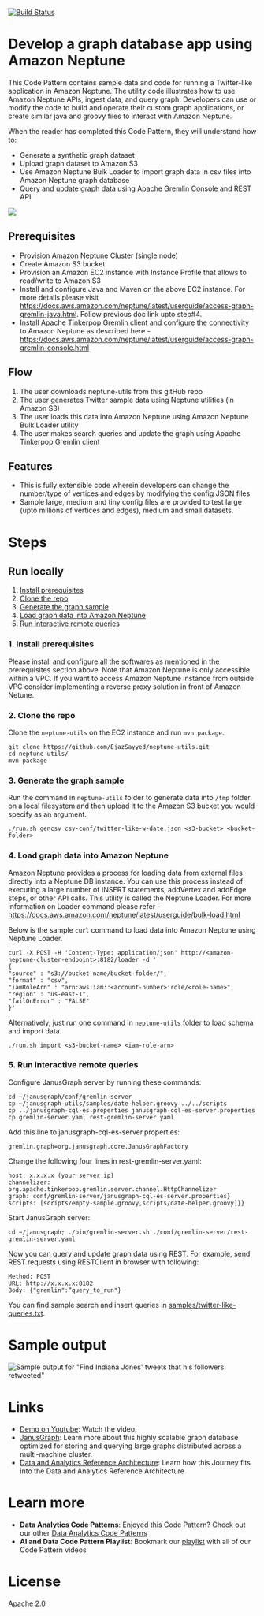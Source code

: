 [![Build Status](https://travis-ci.org/IBM/janusgraph-utils.svg?branch=master)](https://travis-ci.org/IBM/janusgraph-utils)

# Develop a graph database app using Amazon Neptune

This Code Pattern contains sample data and code for running a Twitter-like application in Amazon Neptune. The utility code illustrates how to use Amazon Neptune APIs, ingest data, and query graph. Developers can use or modify the code to build and operate their custom graph applications, or create similar java and groovy files to interact with Amazon Neptune.

When the reader has completed this Code Pattern, they will understand how to:
* Generate a synthetic graph dataset
* Upload graph dataset to Amazon S3
* Use Amazon Neptune Bulk Loader to import graph data in csv files into Amazon Neptune graph database
* Query and update graph data using Apache Gremlin Console and REST API

![](doc/source/images/architecture.png)

## Prerequisites

- Provision Amazon Neptune Cluster (single node)
- Create Amazon S3 bucket 
- Provision an Amazon EC2 instance with Instance Profile that allows to read/write to Amazon S3
- Install and configure Java and Maven on the above EC2 instance. For more details please visit https://docs.aws.amazon.com/neptune/latest/userguide/access-graph-gremlin-java.html. Follow previous doc link upto step#4.
- Install Apache Tinkerpop Gremlin client and configure the connectivity to Amazon Neptune as described here - https://docs.aws.amazon.com/neptune/latest/userguide/access-graph-gremlin-console.html

## Flow

1. The user downloads neptune-utils from this gitHub repo
2. The user generates Twitter sample data using Neptune utilities (in Amazon S3)
3. The user loads this data into Amazon Neptune using Amazon Neptune Bulk Loader utility
4. The user makes search queries and update the graph using Apache Tinkerpop Gremlin client

## Features
* This is fully extensible code wherein developers can change the number/type of vertices and edges by modifying the config JSON files
* Sample large, medium and tiny config files are provided to test large (upto millions of vertices and edges), medium and small datasets.


# Steps
## Run locally
1. [Install prerequisites](#1-install-prerequisites)
2. [Clone the repo](#2-clone-the-repo)
3. [Generate the graph sample](#3-generate-the-graph-sample)
4. [Load graph data into Amazon Neptune](#4-load-graph-data-into-amazon-neptune)
5. [Run interactive remote queries](#5-run-interactive-remote-queries)

### 1. Install prerequisites
Please install and configure all the softwares as mentioned in the prerequisites section above.
Note that Amazon Neptune is only accessible within a VPC. If you want to access Amazon Neptune instance from outside VPC consider implementing a reverse proxy solution in front of Amazon Netune.


### 2. Clone the repo

Clone the `neptune-utils` on the EC2 instance and run `mvn package`.

```
git clone https://github.com/EjazSayyed/neptune-utils.git
cd neptune-utils/
mvn package
```

### 3. Generate the graph sample

Run the command in `neptune-utils` folder to generate data into `/tmp` folder on a local filesystem and then upload it to the Amazon S3 bucket you would specify as an argument.
```
./run.sh gencsv csv-conf/twitter-like-w-date.json <s3-bucket> <bucket-folder>
```

### 4. Load graph data into Amazon Neptune

Amazon Neptune provides a process for loading data from external files directly into a Neptune DB instance. You can use this process instead of executing a large number of INSERT statements, addVertex and addEdge steps, or other API calls.
This utility is called the Neptune Loader. For more information on Loader command please refer - https://docs.aws.amazon.com/neptune/latest/userguide/bulk-load.html

Below is the sample `curl` command to load data into Amazon Neptune using Neptune Loader.
```
curl -X POST -H 'Content-Type: application/json' http://<amazon-neptune-cluster-endpoint>:8182/loader -d '
{
"source" : "s3://bucket-name/bucket-folder/",
"format" : "csv",
"iamRoleArn" : "arn:aws:iam::<account-number>:role/<role-name>",
"region" : "us-east-1",
"failOnError" : "FALSE"
}'
```

Alternatively, just run one command in `neptune-utils` folder to
load schema and import data.
```
./run.sh import <s3-bucket-name> <iam-role-arn> 
```

### 5. Run interactive remote queries

Configure JanusGraph server by running these commands:

```
cd ~/janusgraph/conf/gremlin-server
cp ~/janusgraph-utils/samples/date-helper.groovy ../../scripts
cp ../janusgraph-cql-es.properties janusgraph-cql-es-server.properties
cp gremlin-server.yaml rest-gremlin-server.yaml
```

Add this line to janusgraph-cql-es-server.properties:
```
gremlin.graph=org.janusgraph.core.JanusGraphFactory
```

Change the following four lines in rest-gremlin-server.yaml:
```
host: x.x.x.x (your server ip)
channelizer: org.apache.tinkerpop.gremlin.server.channel.HttpChannelizer
graph: conf/gremlin-server/janusgraph-cql-es-server.properties}
scripts: [scripts/empty-sample.groovy,scripts/date-helper.groovy]}}
```

Start JanusGraph server:
```
cd ~/janusgraph; ./bin/gremlin-server.sh ./conf/gremlin-server/rest-gremlin-server.yaml
```

Now you can query and update graph data using REST. For example, send REST requests using RESTClient
in browser with following:
```
Method: POST
URL: http://x.x.x.x:8182
Body: {"gremlin":“query_to_run"}
```
You can find sample search and insert queries in [samples/twitter-like-queries.txt](samples/twitter-like-queries.txt).

# Sample output

![Sample output for "Find Indiana Jones' tweets that his followers retweeted"](doc/source/images/sample_output.png)

# Links
* [Demo on Youtube](https://www.youtube.com/watch?v=1TQcPWgPvF8): Watch the video.
* [JanusGraph](http://docs.janusgraph.org/0.1.0-SNAPSHOT/): Learn more about this highly scalable graph database optimized for storing and querying large graphs distributed across a multi-machine cluster.
* [Data and Analytics Reference Architecture](https://www.ibm.com/cloud/garage/content/architecture/dataAnalyticsArchitecture): Learn how this Journey fits into the Data and Analytics Reference Architecture

# Learn more

* **Data Analytics Code Patterns**: Enjoyed this Code Pattern? Check out our other [Data Analytics Code Patterns](https://developer.ibm.com/code/technologies/data-science/)
* **AI and Data Code Pattern Playlist**: Bookmark our [playlist](https://www.youtube.com/playlist?list=PLzUbsvIyrNfknNewObx5N7uGZ5FKH0Fde) with all of our Code Pattern videos

# License
[Apache 2.0](LICENSE)
